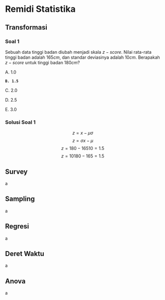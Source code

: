# Remidi Statistika

## Transformasi

### Soal 1

Sebuah data tinggi badan diubah menjadi skala $z-score$. Nilai rata-rata tinggi badan adalah $165 cm$, dan standar deviasinya adalah $10 cm$. Berapakah $z-score$ untuk tinggi badan $180 cm$?

A. 1.0

**`B. 1.5`**

C. 2.0

D. 2.5

E. 3.0

### Solusi Soal 1

$$z = x−\mu \sigma$$
$$z = \sigma x− \mu​$$
$$z = 180 − 16510 = 1.5$$
$$z = 10180 − 165 ​= 1.5$$

## Survey

a

## Sampling

a

## Regresi

a

## Deret Waktu

a

## Anova

a
